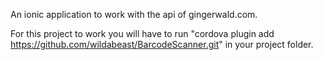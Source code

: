 An ionic application to work with the api of gingerwald.com.

For this project to work you will have to run "cordova plugin add https://github.com/wildabeast/BarcodeScanner.git" in your project folder.
